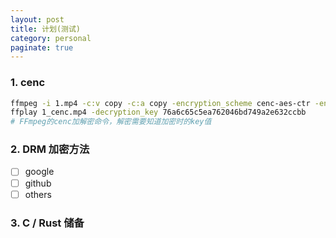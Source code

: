 ```yaml
---
layout: post
title: 计划(测试)
category: personal
paginate: true
---
```


### 1. cenc
```bash
ffmpeg -i 1.mp4 -c:v copy -c:a copy -encryption_scheme cenc-aes-ctr -encryption_key 76a6c65c5ea762046bd749a2e632ccbb -encryption_kid a7e61c373e219033c21091fa607bf3b8 1_cenc.mp4
ffplay 1_cenc.mp4 -decryption_key 76a6c65c5ea762046bd749a2e632ccbb
# FFmpeg的cenc加解密命令，解密需要知道加密时的key值


```

### 2. DRM 加密方法
- [ ] google
- [ ] github
- [ ] others

### 3. C / Rust 储备

